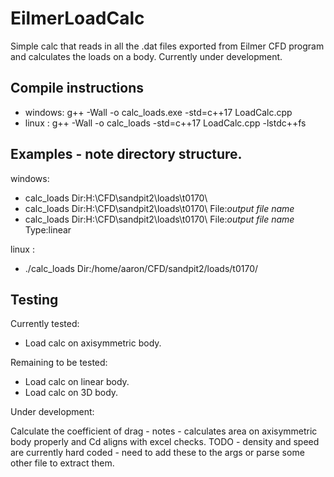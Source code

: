 # EilmerLoadCalc

Simple calc that reads in all the .dat files exported from Eilmer CFD program and calculates the loads on a body.
Currently under development.



## Compile instructions
* windows: g++ -Wall -o calc_loads.exe -std=c++17 LoadCalc.cpp
* linux  : g++ -Wall -o calc_loads -std=c++17 LoadCalc.cpp -lstdc++fs
 
## Examples - note directory structure.

windows: 
* calc_loads Dir:H:\CFD\sandpit2\loads\t0170\
* calc_loads Dir:H:\CFD\sandpit2\loads\t0170\ File:_output file name_
* calc_loads Dir:H:\CFD\sandpit2\loads\t0170\ File:_output file name_ Type:linear
          
linux  :
* ./calc_loads Dir:/home/aaron/CFD/sandpit2/loads/t0170/

## Testing
Currently tested:
* Load calc on axisymmetric body.  

Remaining to be tested:
* Load calc on linear body.
* Load calc on 3D body.

Under development:

Calculate the coefficient of drag - notes - calculates area on axisymmetric body properly and Cd aligns with excel checks.
TODO - density and speed are currently hard coded - need to add these to the args or parse some other file to extract them.
      
      




